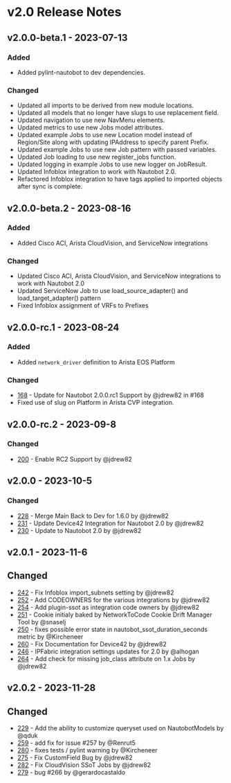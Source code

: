 
# v2.0 Release Notes

## v2.0.0-beta.1 - 2023-07-13

### Added

- Added pylint-nautobot to dev dependencies.

### Changed

- Updated all imports to be derived from new module locations.
- Updated all models that no longer have slugs to use replacement field.
- Updated navigation to use new NavMenu elements.
- Updated metrics to use new Jobs model attributes.
- Updated example Jobs to use new Location model instead of Region/Site along with updating IPAddress to specify parent Prefix.
- Updated example Jobs to use new Job pattern with passed variables.
- Updated Job loading to use new register_jobs function.
- Updated logging in example Jobs to use new logger on JobResult.
- Updated Infoblox integration to work with Nautobot 2.0.
- Refactored Infoblox integration to have tags applied to imported objects after sync is complete.


## v2.0.0-beta.2 - 2023-08-16

### Added

- Added Cisco ACI, Arista CloudVision, and ServiceNow integrations

### Changed

- Updated Cisco ACI, Arista CloudVision, and ServiceNow integrations to work with Nautobot 2.0
- Updated ServiceNow Job to use load_source_adapter() and load_target_adapter() pattern
- Fixed Infoblox assignment of VRFs to Prefixes

## v2.0.0-rc.1 - 2023-08-24

### Added

- Added `network_driver` definition to Arista EOS Platform

### Changed

- [168](https://github.com/nautobot/nautobot-plugin-ssot/pull/168) - Update for Nautobot 2.0.0.rc1 Support by @jdrew82 in #168
- Fixed use of slug on Platform in Arista CVP integration.

## v2.0.0-rc.2 - 2023-09-8

### Changed

- [200](https://github.com/nautobot/nautobot-plugin-ssot/pull/200) - Enable RC2 Support by @jdrew82

## v2.0.0 - 2023-10-5

### Changed


- [228](https://github.com/nautobot/nautobot-plugin-ssot/pull/228) - Merge Main Back to Dev for 1.6.0 by @jdrew82
- [231](https://github.com/nautobot/nautobot-plugin-ssot/pull/231) - Update Device42 Integration for Nautobot 2.0 by @jdrew82
- [230](https://github.com/nautobot/nautobot-plugin-ssot/pull/230) - Update to Nautobot 2.0 by @jdrew82

## v2.0.1 - 2023-11-6

## Changed

- [242](https://github.com/nautobot/nautobot-plugin-ssot/pull/242) - Fix Infoblox import_subnets setting by @jdrew82
- [252](https://github.com/nautobot/nautobot-plugin-ssot/pull/252) - Add CODEOWNERS for the various integrations by @jdrew82
- [254](https://github.com/nautobot/nautobot-plugin-ssot/pull/254) - Add plugin-ssot as integration code owners by @jdrew82
- [251](https://github.com/nautobot/nautobot-plugin-ssot/pull/251) - Cookie initialy baked by NetworkToCode Cookie Drift Manager Tool by @snaselj
- [250](https://github.com/nautobot/nautobot-plugin-ssot/pull/250) - fixes possible error state in nautobot_ssot_duration_seconds metric by @Kircheneer
- [260](https://github.com/nautobot/nautobot-plugin-ssot/pull/260) - Fix Documentation for Device42 by @jdrew82
- [246](https://github.com/nautobot/nautobot-plugin-ssot/pull/246) - IPFabric integration settings updates for 2.0 by @alhogan
- [264](https://github.com/nautobot/nautobot-plugin-ssot/pull/264) - Add check for missing job_class attribute on 1.x Jobs by @jdrew82

## v2.0.2 - 2023-11-28

##  Changed

- [229](https://github.com/nautobot/nautobot-plugin-ssot/pull/229) - Add the ability to customize queryset used on NautobotModels by @qduk
- [259](https://github.com/nautobot/nautobot-plugin-ssot/pull/259) - add fix for issue #257 by @Renrut5
- [280](https://github.com/nautobot/nautobot-plugin-ssot/pull/280) - fixes tests / pylint warning by @Kircheneer
- [275](https://github.com/nautobot/nautobot-plugin-ssot/pull/275) - Fix CustomField Bug by @jdrew82
- [282](https://github.com/nautobot/nautobot-plugin-ssot/pull/282) - Fix CloudVision SSoT Jobs by @jdrew82
- [279](https://github.com/nautobot/nautobot-plugin-ssot/pull/279) - bug #266 by @gerardocastaldo
